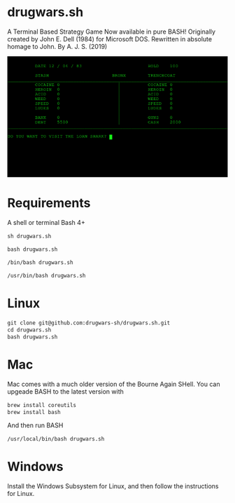 # drugwars.sh
A Terminal Based Strategy Game
Now available in pure BASH!
Originally created by John E. Dell (1984) for Microsoft DOS.
Rewritten in absolute homage to John.
By A. J. S. (2019)

![Alt text](/Drugwars.png?raw=true "WILL YOU BUY, SELL OR JET ?")


# Requirements
A shell or terminal
Bash 4+

```shell
sh drugwars.sh
```
```shell
bash drugwars.sh
```
```shell
/bin/bash drugwars.sh
```
```shell
/usr/bin/bash drugwars.sh
```

# Linux
```shell
git clone git@github.com:drugwars-sh/drugwars.sh.git
cd drugwars.sh
bash drugwars.sh
```

# Mac
Mac comes with a much older version of the Bourne Again SHell.
You can upgeade BASH to the latest version with
```shell
brew install coreutils
brew install bash
```
And then run BASH
```shell
/usr/local/bin/bash drugwars.sh
```

# Windows
Install the Windows Subsystem for Linux, and then follow the instructions for Linux.